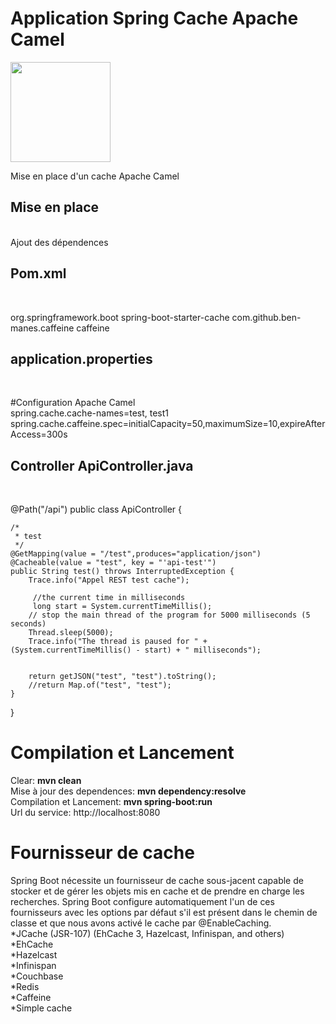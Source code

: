 <h1>Application Spring Cache Apache Camel</h1>
<img src="https://github.com/neogiciel/quarkus-cache-cafeine/assets/123723616/c56eb91d-dfb8-49a1-98b8-0da983bb9476" height=160px>
<p>
Mise en place d'un cache Apache Camel
</p>
<h2>Mise en place</h2><br>
Ajout des dépendences<br>
<h2>Pom.xml</h2><br>
<p>
<dependency>
		<groupId>org.springframework.boot</groupId>
		<artifactId>spring-boot-starter-cache</artifactId>
	</dependency>
	<dependency>
   		<groupId>com.github.ben-manes.caffeine</groupId>
   		<artifactId>caffeine</artifactId>
  	</dependency>
<h2>application.properties</h2><br>
  
#Configuration Apache Camel<br>
spring.cache.cache-names=test, test1<br>
spring.cache.caffeine.spec=initialCapacity=50,maximumSize=10,expireAfterAccess=300s<br>
</p>
<h2>Controller ApiController.java</h2><br>
<p>
@Path("/api")
public class ApiController {
 
    /*
     * test
     */
    @GetMapping(value = "/test",produces="application/json") 
    @Cacheable(value = "test", key = "'api-test'")
    public String test() throws InterruptedException {
        Trace.info("Appel REST test cache");
     
         //the current time in milliseconds
         long start = System.currentTimeMillis();
        // stop the main thread of the program for 5000 milliseconds (5 seconds)
        Thread.sleep(5000);
        Trace.info("The thread is paused for " + (System.currentTimeMillis() - start) + " milliseconds");

 
        return getJSON("test", "test").toString();
        //return Map.of("test", "test");
    }

 
}
<p>

<h1>Compilation et Lancement</h1>
<p>
Clear: <b>mvn clean</b><br>
Mise à jour des dependences: <b>mvn dependency:resolve</b><br>
Compilation et Lancement: <b>mvn spring-boot:run</b><br>
Url du service: http://localhost:8080<br>  
</p>
<h1>Fournisseur de cache</h1>
<p>
Spring Boot nécessite un fournisseur de cache sous-jacent capable de stocker et de gérer les objets mis en cache et de prendre en charge les recherches. Spring Boot configure automatiquement l'un de ces fournisseurs avec les options par défaut s'il est présent dans le chemin de classe et que nous avons activé le cache par @EnableCaching.<br>
    *JCache (JSR-107) (EhCache 3, Hazelcast, Infinispan, and others)<br>
    *EhCache <br>
    *Hazelcast<br>
    *Infinispan<br>
    *Couchbase<br>
    *Redis<br>
    *Caffeine <br>
    *Simple cache<br>

</p>

